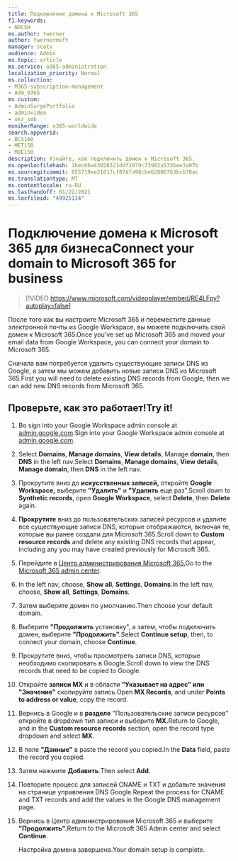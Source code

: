 ```yaml
---
title: Подключение домена к Microsoft 365
f1.keywords:
- NOCSH
ms.author: twerner
author: twernermsft
manager: scotv
audience: Admin
ms.topic: article
ms.service: o365-administration
localization_priority: Normal
ms.collection:
- M365-subscription-management
- Adm_O365
ms.custom:
- AdminSurgePortfolio
- adminvideo
- okr_smb
monikerRange: o365-worldwide
search.appverid:
- BCS160
- MET150
- MOE150
description: Узнайте, как подключить домен к Microsoft 365.
ms.openlocfilehash: 1bec66a43026321ddf1979c73902a533bee3a07b
ms.sourcegitcommit: 855719ee21017cf87dfa98cbe62806763bcb78ac
ms.translationtype: MT
ms.contentlocale: ru-RU
ms.lasthandoff: 01/22/2021
ms.locfileid: "49925114"
---
```

# <a name="connect-your-domain-to-microsoft-365-for-business"></a><span data-ttu-id="51b0d-103">Подключение домена к Microsoft 365 для бизнеса</span><span class="sxs-lookup"><span data-stu-id="51b0d-103">Connect your domain to Microsoft 365 for business</span></span>

> [!VIDEO https://www.microsoft.com/videoplayer/embed/RE4LFpy?autoplay=false]

<span data-ttu-id="51b0d-104">После того как вы настроите Microsoft 365 и переместите данные электронной почты из Google Workspace, вы можете подключить свой домен к Microsoft 365.</span><span class="sxs-lookup"><span data-stu-id="51b0d-104">Once you’ve set up Microsoft 365 and moved your email data from Google Workspace, you can connect your domain to Microsoft 365.</span></span> 

<span data-ttu-id="51b0d-105">Сначала вам потребуется удалить существующие записи DNS из Google, а затем мы можем добавить новые записи DNS из Microsoft 365.</span><span class="sxs-lookup"><span data-stu-id="51b0d-105">First you will need to delete existing DNS records from Google, then we can add new DNS records from Microsoft 365.</span></span>

## <a name="try-it"></a><span data-ttu-id="51b0d-106">Проверьте, как это работает!</span><span class="sxs-lookup"><span data-stu-id="51b0d-106">Try it!</span></span>

1. <span data-ttu-id="51b0d-107">Во sign into your Google Workspace admin console at [admin.google.com](https://admin.google.com).</span><span class="sxs-lookup"><span data-stu-id="51b0d-107">Sign into your Google Workspace admin console at [admin.google.com](https://admin.google.com).</span></span>
1. <span data-ttu-id="51b0d-108">Select **Domains**, **Manage domains**, **View details**, Manage **domain**, then **DNS** in the left nav.</span><span class="sxs-lookup"><span data-stu-id="51b0d-108">Select **Domains**, **Manage domains**, **View details**, **Manage domain**, then **DNS** in the left nav.</span></span>
1. <span data-ttu-id="51b0d-109">Прокрутите вниз до **искусственных записей,** откройте **Google Workspace,** выберите **"Удалить"** и **"Удалить** еще раз".</span><span class="sxs-lookup"><span data-stu-id="51b0d-109">Scroll down to **Synthetic records**, open **Google Workspace**, select **Delete**, then **Delete** again.</span></span>
1. <span data-ttu-id="51b0d-110">**Прокрутите** вниз до пользовательских записей ресурсов и удалите все существующие записи DNS, которые отображаются, включая те, которые вы ранее создали для Microsoft 365.</span><span class="sxs-lookup"><span data-stu-id="51b0d-110">Scroll down to **Custom resource records** and delete any existing DNS records that appear, including any you may have created previously for Microsoft 365.</span></span>
1. <span data-ttu-id="51b0d-111">Перейдите в [Центр администрирования Microsoft 365.](https://admin.microsoft.com)</span><span class="sxs-lookup"><span data-stu-id="51b0d-111">Go to the [Microsoft 365 admin center](https://admin.microsoft.com).</span></span>
1. <span data-ttu-id="51b0d-112">In the left nav, choose, **Show all**, **Settings**, **Domains**.</span><span class="sxs-lookup"><span data-stu-id="51b0d-112">In the left nav, choose, **Show all**, **Settings**, **Domains**.</span></span>
1. <span data-ttu-id="51b0d-113">Затем выберите домен по умолчанию.</span><span class="sxs-lookup"><span data-stu-id="51b0d-113">Then choose your default domain.</span></span>
1. <span data-ttu-id="51b0d-114">Выберите **"Продолжить** установку", а затем, чтобы подключить домен, выберите **"Продолжить".**</span><span class="sxs-lookup"><span data-stu-id="51b0d-114">Select **Continue setup**, then, to connect your domain, choose  **Continue**.</span></span>
1. <span data-ttu-id="51b0d-115">Прокрутите вниз, чтобы просмотреть записи DNS, которые необходимо скопировать в Google.</span><span class="sxs-lookup"><span data-stu-id="51b0d-115">Scroll down to view the DNS records that need to be copied to Google.</span></span>
1. <span data-ttu-id="51b0d-116">Откройте **записи MX** и в области **"Указывает на адрес" или "Значение"** скопируйте запись.</span><span class="sxs-lookup"><span data-stu-id="51b0d-116">Open **MX Records**, and under **Points to address or value**, copy the record.</span></span>
1. <span data-ttu-id="51b0d-117">Вернись в Google и в **разделе** "Пользовательские записи ресурсов" откройте в dropdown тип записи и выберите **MX.**</span><span class="sxs-lookup"><span data-stu-id="51b0d-117">Return to Google, and in the **Custom resource records** section, open the record type dropdown and select **MX**.</span></span>
1. <span data-ttu-id="51b0d-118">В поле **"Данные"** в paste the record you copied.</span><span class="sxs-lookup"><span data-stu-id="51b0d-118">In the **Data** field, paste the record you copied.</span></span>
1. <span data-ttu-id="51b0d-119">Затем нажмите **Добавить**.</span><span class="sxs-lookup"><span data-stu-id="51b0d-119">Then select **Add**.</span></span>
1. <span data-ttu-id="51b0d-120">Повторите процесс для записей CNAME и TXT и добавьте значения на странице управления DNS Google.</span><span class="sxs-lookup"><span data-stu-id="51b0d-120">Repeat the process for CNAME and TXT records and add the values in the Google DNS management page.</span></span>
1. <span data-ttu-id="51b0d-121">Вернись в Центр администрирования Microsoft 365 и выберите **"Продолжить".**</span><span class="sxs-lookup"><span data-stu-id="51b0d-121">Return to the Microsoft 365 Admin center and select **Continue**.</span></span>

    <span data-ttu-id="51b0d-122">Настройка домена завершена.</span><span class="sxs-lookup"><span data-stu-id="51b0d-122">Your domain setup is complete.</span></span>